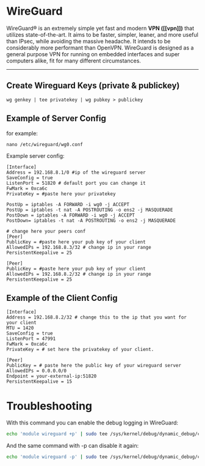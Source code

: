 # WireGuard
WireGuard® is an extremely simple yet fast and modern **VPN ([[vpn]])** that utilizes state-of-the-art. It aims to be faster, simpler, leaner, and more useful than IPsec, while avoiding the massive headache. It intends to be considerably more performant than OpenVPN. WireGuard is designed as a general purpose VPN for running on embedded interfaces and super computers alike, fit for many different circumstances.

---
## Create Wireguard Keys (private & publickey)

```
wg genkey | tee privatekey | wg pubkey > publickey
```

## Example of Server Config

for example:
```
nano /etc/wireguard/wg0.conf
```

Example server config:
```
[Interface]
Address = 192.168.8.1/0 #ip of the wireguard server
SaveConfig = true
ListenPort = 51820 # default port you can change it
FwMark = 0xca6c
PrivateKey = #paste here your privatekey

PostUp = iptables -A FORWARD -i wg0 -j ACCEPT
PostUp = iptables -t nat -A POSTROUTING -o ens2 -j MASQUERADE
PostDown = iptables -A FORWARD -i wg0 -j ACCEPT
PostDown= iptables -t nat -A POSTROUTING -o ens2 -j MASQUERADE

# change here your peers conf
[Peer]
PublicKey = #paste here your pub key of your client
AllowedIPs = 192.168.8.3/32 # change ip in your range
PersistentKeepalive = 25

[Peer]
PublicKey = #paste here your pub key of your client
AllowedIPs = 192.168.8.2/32 # change ip in your range
PersistentKeepalive = 25
```

## Example of the Client Config

```
[Interface]
Address = 192.168.8.2/32 # change this to the ip that you want for your client
MTU = 1420
SaveConfig = true
ListenPort = 47991
FwMark = 0xca6c
PrivateKey = # set here the privatekey of your client.

[Peer]
PublicKey = # paste here the public key of your wireguard server
AllowedIPs = 0.0.0.0/0
Endpoint = your-external-ip:51820
PersistentKeepalive = 15

```









# Troubleshooting

With this command you can enable the debug logging in WireGuard:

```bash
echo 'module wireguard +p' | sudo tee /sys/kernel/debug/dynamic_debug/control
```

And the same command with -p can disable it again:

```bash
echo 'module wireguard -p' | sudo tee /sys/kernel/debug/dynamic_debug/control
```